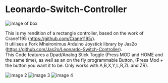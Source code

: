 # Leonardo-Switch-Controller
![image of box](/images/%2BIMG_8785.JPG)  
  
  
This is my rendition of a rectangle controller, based on the work of Crane1195 (https://github.com/Crane1195/).  
It utilises a Fork Mheironimus Arduino Joystick library by Jas2o (https://github.com/Jas2o/Leonardo-Switch-Controller).  
  This Code features a Dpad/Analog Stick Toggle (Press MOD and HOME and the same time), as well as an on the fly programmable Button,
  (Press Mod + the button you want it to be. Only works with A,B,X,Y,L,R,ZL and ZR).  
    
    
![image 2](/images/+IMG_8805.JPG)
![image 3](/images/%2BIMG_8796.JPG)
![image 4](/images/%2BIMG_8808.JPG)
